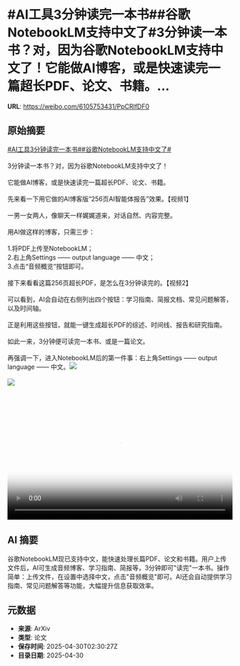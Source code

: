 # #AI工具3分钟读完一本书##谷歌NotebookLM支持中文了#3分钟读一本书？对，因为谷歌NotebookLM支持中文了！它能做AI博客，或是快速读完一篇超长PDF、论文、书籍。...

**URL**: https://weibo.com/6105753431/PpCRlfDF0

## 原始摘要

<a href="https://m.weibo.cn/search?containerid=231522type%3D1%26t%3D10%26q%3D%23AI%E5%B7%A5%E5%85%B73%E5%88%86%E9%92%9F%E8%AF%BB%E5%AE%8C%E4%B8%80%E6%9C%AC%E4%B9%A6%23&amp;extparam=%23AI%E5%B7%A5%E5%85%B73%E5%88%86%E9%92%9F%E8%AF%BB%E5%AE%8C%E4%B8%80%E6%9C%AC%E4%B9%A6%23" data-hide=""><span class="surl-text">#AI工具3分钟读完一本书#</span></a><a href="https://m.weibo.cn/search?containerid=231522type%3D1%26t%3D10%26q%3D%23%E8%B0%B7%E6%AD%8CNotebookLM%E6%94%AF%E6%8C%81%E4%B8%AD%E6%96%87%E4%BA%86%23&amp;extparam=%23%E8%B0%B7%E6%AD%8CNotebookLM%E6%94%AF%E6%8C%81%E4%B8%AD%E6%96%87%E4%BA%86%23" data-hide=""><span class="surl-text">#谷歌NotebookLM支持中文了#</span></a><br><br>3分钟读一本书？对，因为谷歌NotebookLM支持中文了！<br><br>它能做AI博客，或是快速读完一篇超长PDF、论文、书籍。<br><br>先来看一下用它做的AI博客版“256页AI智能体报告”效果。【视频1】<br><br>一男一女两人，像聊天一样娓娓道来，对话自然、内容完整。<br><br>用AI做这样的博客，只需三步：<br><br>1.将PDF上传至NotebookLM；<br>2.右上角Settings —— output language —— 中文；<br>3.点击“音频概览“按钮即可。<br><br>接下来看看这篇256页超长PDF，是怎么在3分钟读完的。【视频2】<br><br>可以看到，AI会自动在右侧列出四个按钮：学习指南、简报文档、常见问题解答，以及时间轴。<br><br>正是利用这些按钮，就能一键生成超长PDF的综述、时间线、报告和研究指南。<br><br>如此一来，3分钟便可读完一本书、或是一篇论文。<br><br>再强调一下，进入NotebookLM后的第一件事：右上角Settings —— output language —— 中文。<img style="" src="https://tvax4.sinaimg.cn/large/006Fd7o3ly1i0ymgeqmr0j30u00k0t96.jpg" referrerpolicy="no-referrer"><br><br><img style="" src="https://tvax1.sinaimg.cn/large/006Fd7o3ly1i0ymgbv4hmj31n00u040z.jpg" referrerpolicy="no-referrer"><br><br><br clear="both"><div style="clear: both"></div><video controls="controls" poster="https://tvax1.sinaimg.cn/orj480/006Fd7o3ly1i0ymget030j30u00k0t96.jpg" style="width: 100%"><source src="https://f.video.weibocdn.com/o0/yb4KGv5mlx08nS80MJ4Q01041200RlFr0E010.mp4?label=mp4_720p&amp;template=1080x720.25.0&amp;ori=0&amp;ps=1CwnkDw1GXwCQx&amp;Expires=1745983605&amp;ssig=qwtxr7FgTP&amp;KID=unistore,video"><source src="https://f.video.weibocdn.com/o0/1KtQXzdClx08nS80dyDC01041200nXZX0E010.mp4?label=mp4_hd&amp;template=720x480.25.0&amp;ori=0&amp;ps=1CwnkDw1GXwCQx&amp;Expires=1745983605&amp;ssig=AukdA5il9k&amp;KID=unistore,video"><source src="https://f.video.weibocdn.com/o0/ERXk8pjplx08nS80nUcg01041200f83S0E010.mp4?label=mp4_ld&amp;template=540x360.25.0&amp;ori=0&amp;ps=1CwnkDw1GXwCQx&amp;Expires=1745983605&amp;ssig=YYqCuY93wH&amp;KID=unistore,video"><p>视频无法显示，请前往<a href="https://video.weibo.com/show?fid=1034%3A5161074568396807" target="_blank" rel="noopener noreferrer">微博视频</a>观看。</p></video>

## AI 摘要

谷歌NotebookLM现已支持中文，能快速处理长篇PDF、论文和书籍。用户上传文件后，AI可生成音频博客、学习指南、简报等，3分钟即可"读完"一本书。操作简单：上传文件，在设置中选择中文，点击"音频概览"即可。AI还会自动提供学习指南、常见问题解答等功能，大幅提升信息获取效率。

## 元数据

- **来源**: ArXiv
- **类型**: 论文
- **保存时间**: 2025-04-30T02:30:27Z
- **目录日期**: 2025-04-30
